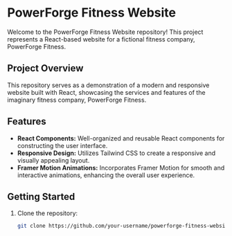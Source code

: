 # PowerForge Fitness Website

Welcome to the PowerForge Fitness Website repository! This project represents a React-based website for a fictional fitness company, PowerForge Fitness.

## Project Overview

This repository serves as a demonstration of a modern and responsive website built with React, showcasing the services and features of the imaginary fitness company, PowerForge Fitness.

## Features

- **React Components:** Well-organized and reusable React components for constructing the user interface.
- **Responsive Design:** Utilizes Tailwind CSS to create a responsive and visually appealing layout.
- **Framer Motion Animations:** Incorporates Framer Motion for smooth and interactive animations, enhancing the overall user experience.

## Getting Started

1. Clone the repository:

   ```bash
   git clone https://github.com/your-username/powerforge-fitness-website.git
